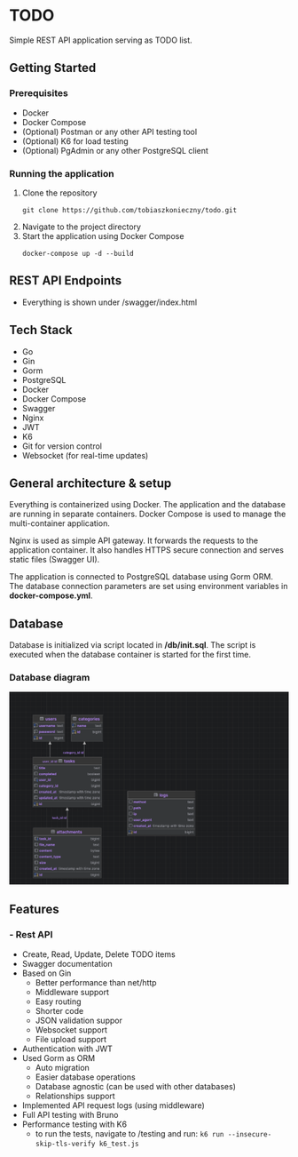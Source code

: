 # TODO
Simple REST API application serving as TODO list. 

## Getting Started
### Prerequisites
- Docker
- Docker Compose
- (Optional) Postman or any other API testing tool
- (Optional) K6 for load testing
- (Optional) PgAdmin or any other PostgreSQL client
### Running the application
  1. Clone the repository
     ```shell
     git clone https://github.com/tobiaszkonieczny/todo.git
        ```
  2. Navigate to the project directory
  3. Start the application using Docker Compose
     ```shell
     docker-compose up -d --build
     ```
## REST API Endpoints
- Everything is shown under /swagger/index.html

## Tech Stack
- Go
- Gin
- Gorm
- PostgreSQL
- Docker
- Docker Compose
- Swagger
- Nginx
- JWT
- K6
- Git for version control
- Websocket (for real-time updates)

## General architecture & setup
Everything is containerized using Docker. The application and the database are running in separate containers. Docker Compose is used to manage the multi-container application.

Nginx is used as simple API gateway. It forwards the requests to the application container. It also handles HTTPS secure connection and serves static files (Swagger UI).

The application is connected to PostgreSQL database using Gorm ORM. The database connection parameters are set using environment variables in **docker-compose.yml**.



## Database
Database is initialized via script located in **/db/init.sql**. The script is executed when the database container is started for the first time.

### Database diagram
![Diagram](/docs/diagram%20.png)


## Features

### - Rest API
- Create, Read, Update, Delete TODO items
- Swagger documentation
- Based on Gin
    + Better performance than net/http
    + Middleware support
    + Easy routing
    + Shorter code
    + JSON validation suppor
    + Websocket support
    + File upload support
- Authentication with JWT
- Used Gorm as ORM
    + Auto migration
    + Easier database operations
    + Database agnostic (can be used with other databases)
    + Relationships support
- Implemented API request logs (using middleware)
- Full API testing with Bruno
- Performance testing with K6
    + to run the tests, navigate to /testing and run: `k6 run --insecure-skip-tls-verify k6_test.js`